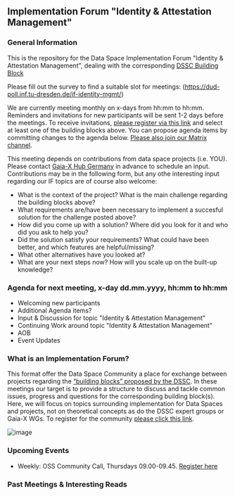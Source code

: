 ## Implementation Forum "Identity & Attestation Management"

### General Information

This is the repository for the Data Space Implementation Forum "Identity & Attestation Management", dealing with the corresponding [DSSC Building Block](https://dssc.eu/space/BVE/357075352/Identity+and+Attestation+Management)

Please fill out the survey to find a suitable slot for meetings: (https://dud-poll.inf.tu-dresden.de/if-identity-mgmt/)

We are currently meeting monthly on x-days from hh:mm to hh:mm. Reminders and invitations for new participants will be sent 1-2 days before the meetings. To receive invitations, [please register via this link](https://forms.gle/CUDio2n6nGhgM94X6) and select at least one of the building blocks above. You can propose agenda items by committing changes to the agenda below. [Please also join our Matrix channel](https://matrix.to/#/#if-identity-attestation-mgmt:matrix.org).

This meeting depends on contributions from data space projects (i.e. YOU). Please contact [Gaia-X Hub Germany](mailto:gaia-x-begleitforschung@acatech.de) in advance to schedule an input. Contributions may be in the following form, but any othe interesting input regarding our IF topics are of course also welcome:
  - What is the context of the project? What is the main challenge regarding the building blocks above?
  - What requirements are/have been necessary to implement a succesful solution for the challenge posted above?
  - How did you come up with a solution? Where did you look for it and who did you ask to help you?
  - Did the solution satisfy your requirements? What could have been better, and which features are helpful/missing?
  - What other alternatives have you looked at?
  - What are your next steps now? How will you scale up on the built-up knowledge?



### Agenda for next meeting, x-day dd.mm.yyyy, hh:mm to hh:mm
- Welcoming new participants
- Additional Agenda items?
- Input & Discussion for topic "Identity & Attestation Management"
- Continuing Work around topic "Identity & Attestation Management"
- AOB
- Event Updates

### What is an Implementation Forum?
This format offer the Data Space Community a place for exchange between projects regarding the [“building blocks” proposed by the DSSC](https://dssc.eu/space/BVE/357073899/Building+Block+Overview). In these meetings our target is to provide a structure to discuss and tackle common issues, progress and questions for the corresponding building block(s). Here, we will focus on topics surrounding implementation for Data Spaces and projects, not on theoretical concepts as do the DSSC expert groups or Gaia-X WGs. To register for the community [please click this link](https://forms.gle/CUDio2n6nGhgM94X6).

![image](https://github.com/gaia-x-hub-germany/if-data-sovereignty-and-trust/assets/63009802/292dfb4e-998e-4854-9c9e-a48d63b9cbcf)


### Upcoming Events

- Weekly: OSS Community Call, Thursdays 09.00-09.45. [Register here](https://list.gaia-x.eu/postorius/lists/)

### Past Meetings & Interesting Reads

